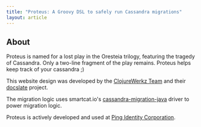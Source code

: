 ```yaml
---
title: "Proteus: A Groovy DSL to safely run Cassandra migrations"
layout: article
---
```


## About

Proteus is named for a lost play in the Oresteia trilogy, featuring the tragedy of Cassandra. Only a two-line
fragment of the play remains. Proteus helps keep track of your cassandra ;) 

This website design was developed by the [ClojureWerkz Team](http://github.com/clojurewerkz)
and their [docslate](http://github.com/clojurewerkz/docslate) project.

The migration logic uses smartcat.io's
[cassandra-migration-java](https://github.com/smartcat-labs/cassandra-migration-tool-java) driver
to power migration logic.

Proteus is actively developed and used at [Ping Identity Corporation](https://www.pingidentity.com/).
